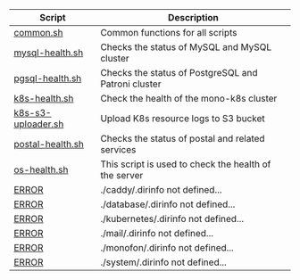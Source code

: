 | Script | Description |
|--|--|
| [common.sh](https://github.com/monobilisim/mono.sh/blob/main/scripts/common.sh) | Common functions for all scripts |
| [mysql-health.sh](https://github.com/monobilisim/mono.sh/blob/main/scripts/mysql-health.sh) | Checks the status of MySQL and MySQL cluster |
| [pgsql-health.sh](https://github.com/monobilisim/mono.sh/blob/main/scripts/pgsql-health.sh) | Checks the status of PostgreSQL and Patroni cluster |
| [k8s-health.sh](https://github.com/monobilisim/mono.sh/blob/main/scripts/k8s-health.sh) | Check the health of the mono-k8s cluster |
| [k8s-s3-uploader.sh](https://github.com/monobilisim/mono.sh/blob/main/scripts/k8s-s3-uploader.sh) | Upload K8s resource logs to S3 bucket |
| [postal-health.sh](https://github.com/monobilisim/mono.sh/blob/main/scripts/postal-health.sh) | Checks the status of postal and related services |
| [os-health.sh](https://github.com/monobilisim/mono.sh/blob/main/scripts/os-health.sh) | This script is used to check the health of the server |
| [ERROR](https://github.com/monobilisim/mono.sh/tree/main/caddy) | ./caddy/.dirinfo not defined... |
| [ERROR](https://github.com/monobilisim/mono.sh/tree/main/database) | ./database/.dirinfo not defined... |
| [ERROR](https://github.com/monobilisim/mono.sh/tree/main/kubernetes) | ./kubernetes/.dirinfo not defined... |
| [ERROR](https://github.com/monobilisim/mono.sh/tree/main/mail) | ./mail/.dirinfo not defined... |
| [ERROR](https://github.com/monobilisim/mono.sh/tree/main/monofon) | ./monofon/.dirinfo not defined... |
| [ERROR](https://github.com/monobilisim/mono.sh/tree/main/system) | ./system/.dirinfo not defined... |
